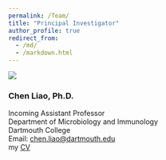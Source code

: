 ```yaml
---
permalink: /Team/
title: "Principal Investigator"
author_profile: true
redirect_from: 
  - /md/
  - /markdown.html
---
```


![](Headshot_Chen_Liao.png)

### Chen Liao, Ph.D.
Incoming Assistant Professor \
Department of Microbiology and Immunology \
Dartmouth College \
Email: chen.liao@dartmouth.edu \
my [CV](https://github.com/LiaoLabATDartmouth/CV/blob/main/CV_Chen_Liao_2024_07.pdf)
